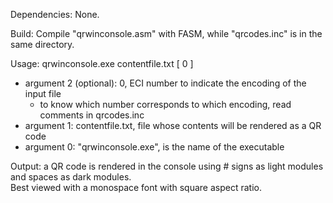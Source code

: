 Dependencies: None.  

Build: Compile "qrwinconsole.asm" with FASM, while "qrcodes.inc" is in the same directory.  

Usage: qrwinconsole.exe contentfile.txt [ 0 ] 
- argument 2 (optional): 0, ECI number to indicate the encoding of the input file  
  - to know which number corresponds to which encoding, read comments in qrcodes.inc 
- argument 1: contentfile.txt, file whose contents will be rendered as a QR code
- argument 0: "qrwinconsole.exe", is the name of the executable

Output: a QR code is rendered in the console using # signs as light modules and spaces as dark modules.  
Best viewed with a monospace font with square aspect ratio.  
